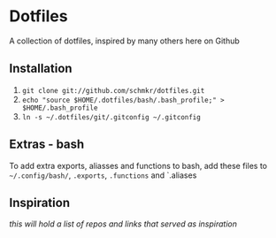 Dotfiles
========

A collection of dotfiles, inspired by many others here on Github

Installation
------------

1. `git clone git://github.com/schmkr/dotfiles.git`
2. `echo "source $HOME/.dotfiles/bash/.bash_profile;" > $HOME/.bash_profile`
3. `ln -s ~/.dotfiles/git/.gitconfig ~/.gitconfig`

Extras - bash
-------------
To add extra exports, aliasses and functions to bash, add these files to `~/.config/bash/`, `.exports`, `.functions` and `.aliases

Inspiration
-----------
_this will hold a list of repos and links that served as inspiration_
